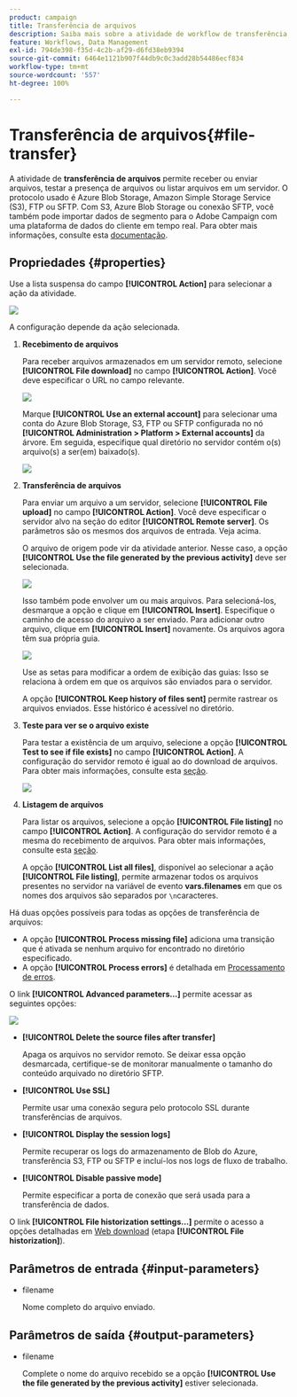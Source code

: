 ```yaml
---
product: campaign
title: Transferência de arquivos
description: Saiba mais sobre a atividade de workflow de transferência de arquivos
feature: Workflows, Data Management
exl-id: 794de398-f35d-4c2b-af29-d6fd38eb9394
source-git-commit: 6464e1121b907f44db9c0c3add28b54486ecf834
workflow-type: tm+mt
source-wordcount: '557'
ht-degree: 100%

---
```


# Transferência de arquivos{#file-transfer}

A atividade de **transferência de arquivos** permite receber ou enviar arquivos, testar a presença de arquivos ou listar arquivos em um servidor. O protocolo usado é Azure Blob Storage, Amazon Simple Storage Service (S3), FTP ou SFTP.
Com S3, Azure Blob Storage ou conexão SFTP, você também pode importar dados de segmento para o Adobe Campaign com uma plataforma de dados do cliente em tempo real. Para obter mais informações, consulte esta [documentação](https://experienceleague.adobe.com/docs/experience-platform/destinations/catalog/email-marketing/adobe-campaign.html?lang=pt-BR).

## Propriedades {#properties}

Use a lista suspensa do campo **[!UICONTROL Action]** para selecionar a ação da atividade.

![](assets/file_transfert_action.png)

A configuração depende da ação selecionada.

1. **Recebimento de arquivos**

   Para receber arquivos armazenados em um servidor remoto, selecione **[!UICONTROL File download]** no campo **[!UICONTROL Action]**. Você deve especificar o URL no campo relevante.

   ![](assets/file_transfert_edit.png)

   Marque **[!UICONTROL Use an external account]** para selecionar uma conta do Azure Blob Storage, S3, FTP ou SFTP configurada no nó **[!UICONTROL Administration > Platform > External accounts]** da árvore. Em seguida, especifique qual diretório no servidor contém o(s) arquivo(s) a ser(em) baixado(s).

   ![](assets/file_transfert_edit_external.png)

1. **Transferência de arquivos**

   Para enviar um arquivo a um servidor, selecione **[!UICONTROL File upload]** no campo **[!UICONTROL Action]**. Você deve especificar o servidor alvo na seção do editor **[!UICONTROL Remote server]**. Os parâmetros são os mesmos dos arquivos de entrada. Veja acima.

   O arquivo de origem pode vir da atividade anterior. Nesse caso, a opção **[!UICONTROL Use the file generated by the previous activity]** deve ser selecionada.

   ![](assets/file_transfert_edit_send.png)

   Isso também pode envolver um ou mais arquivos. Para selecioná-los, desmarque a opção e clique em **[!UICONTROL Insert]**. Especifique o caminho de acesso do arquivo a ser enviado. Para adicionar outro arquivo, clique em **[!UICONTROL Insert]** novamente. Os arquivos agora têm sua própria guia.

   ![](assets/file_transfert_source.png)

   Use as setas para modificar a ordem de exibição das guias: Isso se relaciona à ordem em que os arquivos são enviados para o servidor.

   A opção **[!UICONTROL Keep history of files sent]** permite rastrear os arquivos enviados. Esse histórico é acessível no diretório.

1. **Teste para ver se o arquivo existe**

   Para testar a existência de um arquivo, selecione a opção **[!UICONTROL Test to see if file exists]** no campo **[!UICONTROL Action]**. A configuração do servidor remoto é igual ao do download de arquivos. Para obter mais informações, consulte esta [seção](#properties).

   ![](assets/file_transfert_edit_test.png)

1. **Listagem de arquivos**

   Para listar os arquivos, selecione a opção **[!UICONTROL File listing]** no campo **[!UICONTROL Action]**. A configuração do servidor remoto é a mesma do recebimento de arquivos. Para obter mais informações, consulte esta [seção](#properties).

   A opção **[!UICONTROL List all files]**, disponível ao selecionar a ação **[!UICONTROL File listing]**, permite armazenar todos os arquivos presentes no servidor na variável de evento **vars.filenames** em que os nomes dos arquivos são separados por `\n`caracteres.

Há duas opções possíveis para todas as opções de transferência de arquivos:

* A opção **[!UICONTROL Process missing file]** adiciona uma transição que é ativada se nenhum arquivo for encontrado no diretório especificado.
* A opção **[!UICONTROL Process errors]** é detalhada em [Processamento de erros](monitor-workflow-execution.md#processing-errors).

O link **[!UICONTROL Advanced parameters...]** permite acessar as seguintes opções:

![](assets/file_transfert_advanced.png)

* **[!UICONTROL Delete the source files after transfer]**

   Apaga os arquivos no servidor remoto. Se deixar essa opção desmarcada, certifique-se de monitorar manualmente o tamanho do conteúdo arquivado no diretório SFTP.

* **[!UICONTROL Use SSL]**

   Permite usar uma conexão segura pelo protocolo SSL durante transferências de arquivos.

* **[!UICONTROL Display the session logs]**

   Permite recuperar os logs do armazenamento de Blob do Azure, transferência S3, FTP ou SFTP e incluí-los nos logs de fluxo de trabalho.

* **[!UICONTROL Disable passive mode]**

   Permite especificar a porta de conexão que será usada para a transferência de dados.

O link **[!UICONTROL File historization settings...]** permite o acesso a opções detalhadas em [Web download](web-download.md) (etapa **[!UICONTROL File historization]**).

## Parâmetros de entrada {#input-parameters}

* filename

   Nome completo do arquivo enviado.

## Parâmetros de saída {#output-parameters}

* filename

   Complete o nome do arquivo recebido se a opção **[!UICONTROL Use the file generated by the previous activity]** estiver selecionada.
